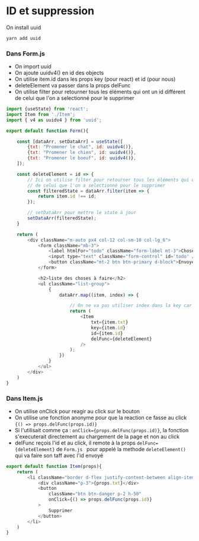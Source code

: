 # ID et suppression

On install uuid

```bash
yarn add uuid
```

### Dans Form.js

- On import uuid
- On ajoute uuidv4() en id des objects
- On utilise item.id dans les props key (pour react) et id (pour nous)
- deleteElement va passer dans la props delFunc
- On utilise filter pour retourner tous les éléments qui ont un id différent de celui que l'on a selectionné pour le supprimer

```js
import {useState} from 'react';
import Item from './Item';
import { v4 as uuidv4 } from 'uuid';

export default function Form(){

    const [dataArr, setDataArr] = useState([
        {txt: "Promener le chat", id: uuidv4()},
        {txt: "Promener le chien", id: uuidv4()},
        {txt: "Promener le boeuf", id: uuidv4()},
    ]);

    const deleteElement = id => {
        // Ici on utilise filter pour retourner tous les éléments qui ont un id différent
        // de celui que l'on a selectionné pour le supprimer
        const filteredState = dataArr.filter(item => {
            return item.id !== id;
        });

        // setDataArr pour mettre le state à jour
        setDataArr(filteredState);
    }

    return (
        <div className="m-auto px4 col-12 col-sm-10 col-lg_6">
            <form className="mb-3">
                <label htmlFor="todo" className="form-label mt-3">Chose à faire</label>
                <input type="text" className="form-control" id='todo' />
                <button className="mt-2 btn btn-primary d-block">Envoyer</button>
            </form>

            <h2>liste des choses à faire</h2>
            <ul className="list-group">
                {
                    dataArr.map((item, index) => {

                        // On ne va pas utiliser index dans la key car il n'est pas très fiable
                        return (
                            <Item 
                                txt={item.txt}
                                key={item.id}
                                id={item.id}
                                delFunc={deleteElement}
                            />
                        );
                    })
                }
            </ul>
        </div>
    )
}
```

### Dans Item.js

- On utilise onClick pour reagir au click sur le bouton
- On utilise une fonction anonyme pour que la reaction ce fasse au click `{() => props.delFunc(props.id)}`
- Si l'utilisait comme ça : `onClick={props.delFunc(props.id)}`, la fonction s'executerait directement au chargement de la page et non au click
- delFunc reçois l'id et au click, il remote à la props `delFunc={deleteElement}` de  `Form.js ` pour appelé la methode `deleteElement()` qui va faire son taff avec l'id envoyé

```js
export default function Item(props){
    return (
        <li className="border d-flex justify-content-between align-items-center p-2 m-2">
            <div className="p-3">{props.txt}</div>
            <button 
                className="btn btn-danger p-2 h-50"
                onClick={() => props.delFunc(props.id)}
            >
                Supprimer
            </button>
        </li>
    )
}
```
